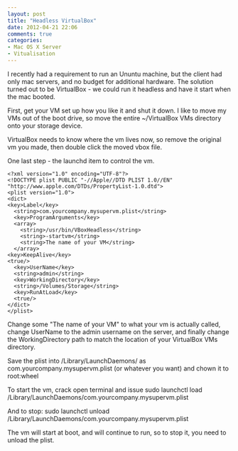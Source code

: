```yaml
---
layout: post
title: "Headless VirtualBox"
date: 2012-04-21 22:06
comments: true
categories: 
- Mac OS X Server
- Vitualisation
---
```

I recently had a requirement to run an Ununtu machine, but the client had only mac servers, and no budget for additional hardware. The solution turned out to be VirtualBox - we could run it headless and have it start when the mac booted.

First, get your VM set up how you like it and shut it down. I like to move my VMs out of the boot drive, so move the entire ~/VirtualBox VMs directory onto your storage device. 

VirtualBox needs to know where the vm lives now, so remove the original vm you made, then double click the moved vbox file. 

One last step - the launchd item to control the vm. 

	<?xml version="1.0" encoding="UTF-8"?>
	<!DOCTYPE plist PUBLIC "-//Apple//DTD PLIST 1.0//EN" "http://www.apple.com/DTDs/PropertyList-1.0.dtd">
	<plist version="1.0">
	<dict>
  	<key>Label</key>
	  <string>com.yourcompany.mysupervm.plist</string>
	  <key>ProgramArguments</key>
	  <array>
	    <string>/usr/bin/VBoxHeadless</string>
	    <string>-startvm</string>
	    <string>The name of your VM</string>
	  </array>
	<key>KeepAlive</key>
	<true/>
	  <key>UserName</key>
	  <string>admin</string>
	  <key>WorkingDirectory</key>
	  <string>/Volumes/Storage</string>
	  <key>RunAtLoad</key>
	  <true/>
	</dict>
	</plist>
	
Change some "The name of your VM" to what your vm is actually called, change UserName to the admin username on the server, and finally change the WorkingDirectory path to match the location of your VirtualBox VMs directory. 

Save the plist into /Library/LaunchDaemons/ as com.yourcompany.mysupervm.plist (or whatever you want) and chown it to root:wheel

To start the vm, crack open terminal and issue
	sudo launchctl load /Library/LaunchDaemons/com.yourcompany.mysupervm.plist
	
And to stop:
	sudo launchctl unload /Library/LaunchDaemons/com.yourcompany.mysupervm.plist
	
The vm will start at boot, and will continue to run, so to stop it, you need to unload the plist.
